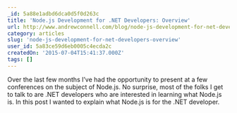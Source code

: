 ```yaml
---
_id: 5a88e1adbd6dca0d5f0d263c
title: 'Node.js Development for .NET Developers: Overview'
url: http://www.andrewconnell.com/blog/node-js-development-for-net-developers-overview
category: articles
slug: 'node-js-development-for-net-developers-overview'
user_id: 5a83ce59d6eb0005c4ecda2c
createdOn: '2015-07-04T15:41:37.000Z'
tags: []
---
```


Over the last few months I’ve had the opportunity to present at a few conferences on the subject of Node.js. No surprise, most of the folks I get to talk to are .NET developers who are interested in learning what Node.js is. In this post I wanted to explain what Node.js is for the .NET developer.
